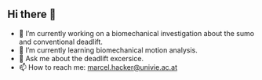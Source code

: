 ## Hi there 👋

- 🔭 I’m currently working on a biomechanical investigation about the sumo and conventional deadlift.
- 🌱 I’m currently learning biomechanical motion analysis.
- 💬 Ask me about the deadlift excersice.
- 📫 How to reach me: marcel.hacker@univie.ac.at


<!--
**MarcelHacker/MarcelHacker** is a ✨ _special_ ✨ repository because its `README.md` (this file) appears on your GitHub profile.

Here are some ideas to get you started:

- 🔭 I’m currently working on ...
- 🌱 I’m currently learning ...
- 👯 I’m looking to collaborate on ...
- 🤔 I’m looking for help with ...
- 💬 Ask me about ...
- 📫 How to reach me: ...
- 😄 Pronouns: ...
- ⚡ Fun fact: ...
-->
